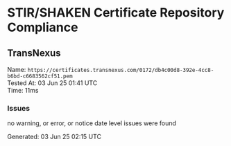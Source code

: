 # STIR/SHAKEN Certificate Repository Compliance

## TransNexus

Name: `https://certificates.transnexus.com/0172/db4c00d8-392e-4cc8-b6bd-c6683562cf51.pem`\
Tested At: 03 Jun 25 01:41 UTC\
Time: 11ms

### Issues

no warning, or error, or notice date level issues were found

Generated: 03 Jun 25 02:15 UTC